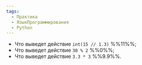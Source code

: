```yaml
---
tags:
  - Практика
  - ЯзыкПрограммирования
  - Python
---
```


- Что выведет действие `int(15 // 1.3)` %%11%%;
- Что выведет действие `30 % 2`  %%0%%;
- Что выведет действие `3.3 * 3` %%9.9%%.